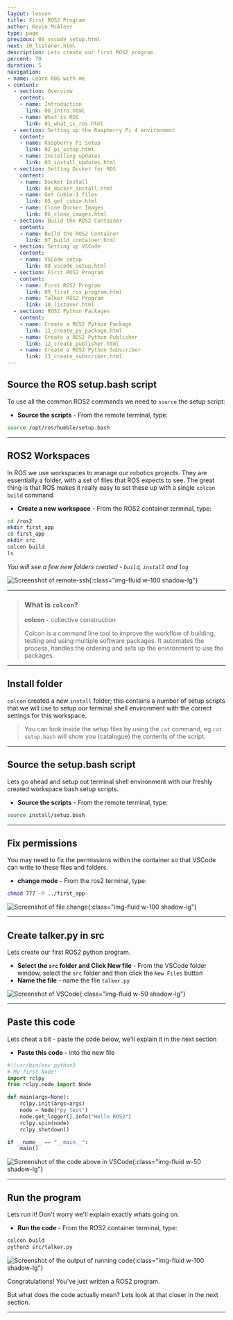 ```yaml
---
layout: lesson
title: First ROS2 Program
author: Kevin McAleer
type: page
previous: 08_vscode_setup.html
next: 10_listener.html
description: Lets create our first ROS2 program
percent: 70
duration: 5
navigation:
- name: Learn ROS with me
- content:
  - section: Overview
    content:
    - name: Introduction
      link: 00_intro.html
    - name: What is ROS
      link: 01_what_is_ros.html
  - section: Setting up the Raspberry Pi 4 environment
    content:
    - name: Raspberry Pi Setup
      link: 02_pi_setup.html
    - name: Installing updates
      link: 03_install_updates.html
  - section: Setting Docker for ROS
    content:
    - name: Docker Install
      link: 04_docker_install.html
    - name: Get Cubie-1 files
      link: 05_get_cubie.html
    - name: Clone Docker Images
      link: 06_clone_images.html
  - section: Build the ROS2 Container
    content:
    - name: Build the ROS2 Container
      link: 07_build_container.html
  - section: Setting up VSCode
    content:
    - name: VSCode setup
      link: 08_vscode_setup.html
  - section: First ROS2 Program
    content:
    - name: First ROS2 Program
      link: 09_first_ros_program.html
    - name: Talker ROS2 Program
      link: 10_listener.html
  - section: ROS2 Python Packages
    content:
    - name: Create a ROS2 Python Package
      link: 11_create_py_package.html
    - name: Create a ROS2 Python Publisher
      link: 12_create_publisher.html
    - name: Create a ROS2 Python Subscriber
      link: 13_create_subscriber.html
---
```



## Source the ROS setup.bash script

To use all the common ROS2 commands we need to `source` the setup script:

* **Source the scripts** - From the remote terminal, type:

```bash
source /opt/ros/humble/setup.bash
```

---

## ROS2 Workspaces

In ROS we use workspaces to manage our robotics projects. They are essentially a folder, with a set of files that ROS expects to see. The great thing is that ROS makes it really easy to set these up with a single `colcon build` command.

* **Create a new workspace** - From the ROS2 container terminal, type:

```bash
cd /ros2
mkdir first_app
cd first_app
mkdir src
colcon build
ls
```

*You will see a few new folders created - `build`, `install` and `log`*

![Screenshot of remote-ssh](assets/remote_ssh08.png){:class="img-fluid w-100 shadow-lg"}

---

> ### What is `colcon`?
>
> **colcon** - collective construction
>
> Colcon is a command line tool to improve the workflow of building, testing and using multiple software packages. It automates the process, handles the ordering and sets up the environment to use the packages.

---

## Install folder

`colcon` created a new `install` folder; this contains a number of setup scripts that we will use to setup our terminal shell environment with the correct settings for this workspace.

> You can look inside the setup files by using the `cat` command, eg `cat setup.bash` will show you (catalogue) the contents of the script.

---

## Source the setup.bash script

Lets go ahead and setup out terminal shell environment with our freshly created workspace bash setup scripts.

* **Source the scripts** - From the remote terminal, type:

```bash
source install/setup.bash
```

---

## Fix permissions

You may need to fix the permissions within the container so that VSCode can write to these files and folders.

* **change mode** - From the ros2 terminal, type:

```bash
chmod 777 -R ../first_app
```

![Screenshot of file change](assets/remote_ssh09.png){:class="img-fluid w-100 shadow-lg"}

---

## Create talker.py in src

Lets create our first ROS2 python program.

* **Select the `src` folder and Click New file** - From the VSCode folder window, select the `src` folder and then click the `New Files` button
* **Name the file** - name the file `talker.py`

![Screenshot of VSCode](assets/remote_ssh10.png){:class="img-fluid w-50 shadow-lg"}

---

## Paste this code

Lets cheat a bit - paste the code below, we'll explain it in the next section

* **Paste this code** - into the new file

```python
#!/usr/bin/env python3
# My first Node!
import rclpy
from rclpy.node import Node

def main(args=None):
    rclpy.init(args=args)
    node = Node("py_test")
    node.get_logger().info("Hello ROS2")
    rclpy.spin(node)
    rclpy.shutdown()

if __name__ == "__main__":
    main()
```

![Screenshot of the code above in VSCode](assets/remote_ssh11.png){:class="img-fluid w-50 shadow-lg"}

---

## Run the program

Lets run it! Don't worry we'll explain exactly whats going on.

* **Run the code** - From the ROS2 container terminal, type:

```bash
colcon build
python3 src/talker.py
```

![Screenshot of the output of running code](assets/remote_ssh12.png){:class="img-fluid w-100 shadow-lg"}

Congratulations! You've just written a ROS2 program.

But what does the code actually mean? Lets look at that closer in the next section.

---
